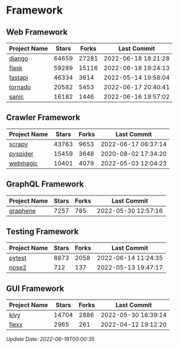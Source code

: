 # Framework

## Web Framework
| Project Name | Stars | Forks | Last Commit |
| ------------ | ----- | ----- | ----------- |
| [django](https://github.com/django/django) | 64659 | 27281 | 2022-06-18 18:21:28 |
| [flask](https://github.com/pallets/flask) | 59289 | 15116 | 2022-06-18 19:24:13 |
| [fastapi](https://github.com/tiangolo/fastapi) | 46334 | 3614 | 2022-05-14 19:58:04 |
| [tornado](https://github.com/tornadoweb/tornado) | 20582 | 5453 | 2022-06-17 20:40:41 |
| [sanic](https://github.com/sanic-org/sanic) | 16182 | 1446 | 2022-06-16 19:57:02 |

## Crawler Framework
| Project Name | Stars | Forks | Last Commit |
| ------------ | ----- | ----- | ----------- |
| [scrapy](https://github.com/scrapy/scrapy) | 43763 | 9653 | 2022-06-17 06:37:14 |
| [pyspider](https://github.com/binux/pyspider) | 15459 | 3648 | 2020-08-02 17:34:20 |
| [webmagic](https://github.com/code4craft/webmagic) | 10401 | 4079 | 2022-05-03 12:04:23 |

## GraphQL Framework
| Project Name | Stars | Forks | Last Commit |
| ------------ | ----- | ----- | ----------- |
| [graphene](https://github.com/graphql-python/graphene) | 7257 | 785 | 2022-05-30 12:57:16 |

## Testing Framework
| Project Name | Stars | Forks | Last Commit |
| ------------ | ----- | ----- | ----------- |
| [pytest](https://github.com/pytest-dev/pytest) | 8873 | 2058 | 2022-06-14 11:24:35 |
| [nose2](https://github.com/nose-devs/nose2) | 712 | 137 | 2022-05-13 19:47:17 |

## GUI Framework
| Project Name | Stars | Forks | Last Commit |
| ------------ | ----- | ----- | ----------- |
| [kivy](https://github.com/kivy/kivy) | 14704 | 2886 | 2022-05-30 16:39:14 |
| [flexx](https://github.com/flexxui/flexx) | 2965 | 261 | 2022-04-12 19:12:20 |

*Update Date: 2022-06-19T00:00:35*